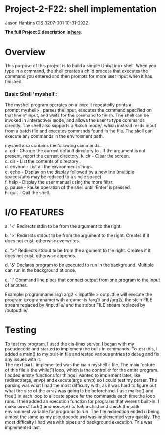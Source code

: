 # Project-2-F22: shell implementation

Jason Hankins
CIS 3207-001
10-31-2022

**The full Project 2 description is [here](https://github.com/CIS-3207-F22/project-2-linux-shell-tul53850/blob/main/Project%202%20Developing%20a%20Linux%20Shell.pdf)**.   

# Overview
This purpose of this project is to build a simple Unix/Linux shell. When you type in a command, the shell creates a child process that executes the command you entered and then prompts for more user input when it has finished.  

### Basic Shell 'myshell': 

The myshell program operates on a loop: it repeatedly prints a prompt myshell> , parses the input, executes the command specified on that line of input, and waits for the command to finish.
The shell can be invoked in /interactive/ mode, and allows the user to type commands directly. The shell also supports a /batch mode/, which instead reads input from a batch file and executes commands found in the file.
The shell can execute any commands in the environment path.

myshell also contains the following commands:  
a. cd <directory> - Change the current default directory to <directory>. If the <directory> argument is not present, report the current directory.
b. clr - Clear the screen.  
c. dir <directory> - List the contents of directory <directory>.  
d. environ - List all the environment strings.  
e. echo <comment> - Display  <comment> on the display followed by a new line (multiple spaces/tabs may be reduced to a single space).  
f. help - Display the user manual using the more filter.   
g. pause - Pause operation of the shell until ‘Enter’ is pressed.  
h. quit - Quit the shell.
  
 
 # I/O FEATURES
  
 a. '<' Redirects stdin to be from the argument to the right. 
   
 b. '>' Redirects stdout to be from the argument to the right. Creates if it does not exist, otherwise overwrites.  
  
 c. ">" Redirects stdout to be from the argument to the right. Creates if it does not exist, otherwise appends. 
  
 d. '&' Declares program to be executed to run in the background. Multiple can run in the background at once. 
  
 e. '|' Command line pipes that connect output from one program to the input of another.  
  
 
 Example:
   programname arg1 arg2 < inputfile > outputfile
will execute the program /programname/ with arguments /arg1/ and /arg2/, the stdin FILE stream replaced by /inputfile/ and the stdout FILE stream replaced by /outputfile/. 

# Testing
To test my program, I used the cis-linux server. I began with my pseudocode and started to implement the built-in commands. To test this, I added a main() to my built-in file and tested various entries to debug and fix any issues with it.  
The next part I implemented was the main myshell.c file. The main feature of this file is the while(1) loop, which is the controller for the entire program. I added empty functions for things I wanted to implement later, like redirect(args, envp) and execute(args, envp) so I could test my parser. 
The parsing was what I had the most difficulty with, as it was hard to figure out what the size of the array was going to be beforehand. I use malloc() and free() in each loop to allocate space for the commands each time the loop runs. 
I then added an execution function for programs that weren't built-in. I make use of fork() and execvp() to fork a child and check the path environment variable for programs to run. 
The file redirection ended u being almost the same as my pseudocode and was implemented very quickly. 
The most difficulty I had was with pipes and background execution. This was implemented last. 
